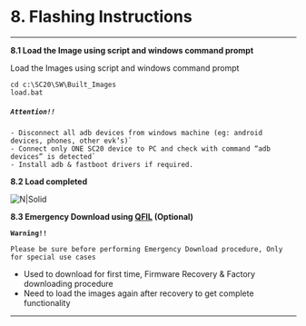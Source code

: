 # 8. Flashing Instructions

------------

__8.1  Load the Image using script and windows command prompt__

Load the Images using script and windows command prompt
```console
cd c:\SC20\SW\Built_Images
load.bat
```
##### `Attention!!`
```warning
- Disconnect all adb devices from windows machine (eg: android devices, phones, other evk’s)`
- Connect only ONE SC20 device to PC and check with command “adb devices” is detected`
- Install adb & fastboot drivers if required.
```
__8.2  Load completed__

![N|Solid](../pics/SC20/sc20-load.jpg)

__8.3 Emergency Download using <a href="#" onclick="LoadPage(10);return false;">QFIL</a> (Optional)__
<br>

__``Warning!!``__
```warning
Please be sure before performing Emergency Download procedure, Only for special use cases
```
   - Used to download for first time, Firmware Recovery & Factory downloading procedure
   - Need to load the images again after recovery to get complete functionality

------------
